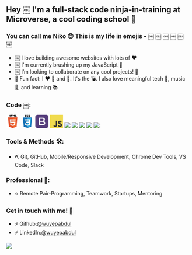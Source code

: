 ## Hey ￼ I'm a full-stack code ninja-in-training at Microverse, a cool coding school :school_satchel:	

### You can call me Niko :blush: This is my life in emojis -  ￼ ￼ ￼ ￼ ￼ ￼

- ￼ I love building awesome websites with lots of :heart:  
- ￼ I'm currently brushing up my JavaScript :triumph:
- ￼ I’m looking to collaborate on any cool projects! :dart:
- :sushi: Fun fact: I :heart: :ramen: and :sushi:. It's the :bomb:. I also love meaningful tech :rocket:, music :musical_note:, and learning :books: 

### Code ￼: 

<code><img height="36" src="https://raw.githubusercontent.com/github/explore/80688e429a7d4ef2fca1e82350fe8e3517d3494d/topics/html/html.png"></code>
<code><img height="36" src="https://raw.githubusercontent.com/github/explore/80688e429a7d4ef2fca1e82350fe8e3517d3494d/topics/css/css.png"></code>
<code><img height="36" src="https://raw.githubusercontent.com/github/explore/80688e429a7d4ef2fca1e82350fe8e3517d3494d/topics/bootstrap/bootstrap.png"></code>
<code><img height="36" src="https://github.com/voodootikigod/logo.js/blob/master/js.png"></code>
<code><img height="36" src="https://www.pngfind.com/pngs/m/74-744138_mysql-logo-png-mysql-transparent-png.png"></code>
<code><img height="36" src="https://github.com/react-icons/react-icons/blob/master/react-icons.svg"></code>
<code><img height="36" src="https://raw.githubusercontent.com/reduxjs/redux/master/logo/logo.png"></code>
<code><img height="36" src="https://image.flaticon.com/icons/png/512/919/919842.png"></code>
<code><img height="36" src="https://cdn3.iconfinder.com/data/icons/popular-services-brands-vol-2/512/ruby-on-rails-512.png"></code> 

### Tools & Methods :hammer_and_wrench:: 

- :pick: Git, GitHub, Mobile/Responsive Development, Chrome Dev Tools, VS Code, Slack

### Professional :necktie:: 
- :star: Remote Pair-Programming, Teamwork, Startups, Mentoring

### Get in touch with me! :slightly_smiling_face:
- :zap: Github:[@wuyepabdul](https://github.com/wuyepabdul/wuyepabdul)
- :zap: LinkedIn:[@wuyepabdul](https://www.linkedin.com/in/abdul-wuyep-6a27721b8/)
 
 <img align="left" src="https://github-readme-stats.vercel.app/api/?username=wuyepabdul&show_icons=true&hide_border=true" />
